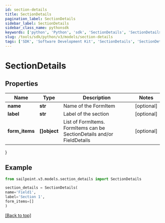 ```yaml
---
id: section-details
title: SectionDetails
pagination_label: SectionDetails
sidebar_label: SectionDetails
sidebar_class_name: pythonsdk
keywords: ['python', 'Python', 'sdk', 'SectionDetails', 'SectionDetails'] 
slug: /tools/sdk/python/v3/models/section-details
tags: ['SDK', 'Software Development Kit', 'SectionDetails', 'SectionDetails']
---
```


# SectionDetails


## Properties

Name | Type | Description | Notes
------------ | ------------- | ------------- | -------------
**name** | **str** | Name of the FormItem | [optional] 
**label** | **str** | Label of the section | [optional] 
**form_items** | **[]object** | List of FormItems. FormItems can be SectionDetails and/or FieldDetails | [optional] 
}

## Example

```python
from sailpoint.v3.models.section_details import SectionDetails

section_details = SectionDetails(
name='Field1',
label='Section 1',
form_items=[]
)

```
[[Back to top]](#) 

